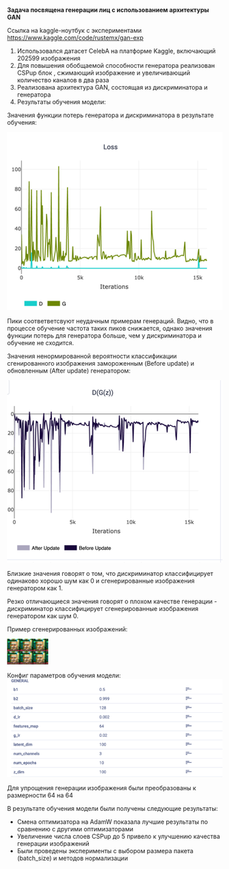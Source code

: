**Задача посвящена генерации лиц с использованием архитектуры GAN**

Ссылка на kaggle-ноутбук с экспериментами https://www.kaggle.com/code/rustemx/gan-exp
1. Использовался датасет CelebA на платформе Kaggle, включающий 202599 изображения
2. Для повышения обобщаемой способности генератора реализован CSPup блок , сжимающий изображение и увеличивающий количество каналов в два раза
3. Реализована архитектура GAN, состоящая из дискриминатора и генератора
4. Результаты обучения модели:

Значения функции потерь генератора и дискриминатора в результате обучения:

![img_3.png](img_3.png)

Пики соответветсвуют неудачным примерам генераций. Видно, что в процессе обучение частота таких пиков снижается, однако значения функции потерь для генератора больше, чем у дискриминатора и обучение не сходится. 

Значения ненормированной вероятности классификации сгенированного изображения замороженным (Before update) и обновленным (After update) генератором:

![img_1.png](img_1.png)

Близкие значения говорят о том, что дискриминатор классифицирует одинаково хорошо шум как 0 и сгенерированные изображения генератором как 1.

Резко отличающиеся значения говорят о плохом качестве генерации - дискриминатор классифицирует сгенерированные изображения генератором как шум 0.


Пример сгенерированных изображений:

![img_4.png](img_4.png)

Конфиг параметров обучения модели:
![img.png](img.png)

Для упрощения генерации изображения были преобразованы к размерности 64 на 64


В результате обучения модели были получены следующие результаты:
- Смена оптимизатора на AdamW показала лучшие результаты по сравнению с другими оптимизаторами
- Увеличение числа слоев CSPup до 5 привело к улучшению качества генерации изображений
- Были проведены эксперименты с выбором размера пакета (batch_size) и методов нормализации
